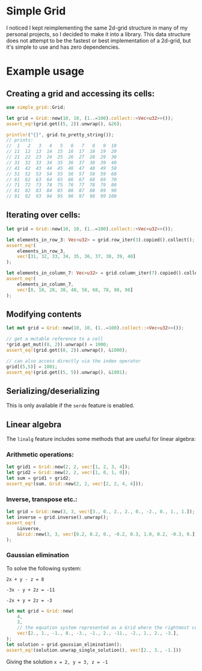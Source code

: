 # Simple Grid

I noticed I kept reimplementing the same 2d-grid structure in many of my personal projects, so I decided to make it into a library. This data structure does not attempt to be the fastest or best implementation of a 2d-grid, but it's simple to use and has zero dependencies.

# Example usage
## Creating a grid and accessing its cells:
```rust
use simple_grid::Grid;

let grid = Grid::new(10, 10, (1..=100).collect::<Vec<u32>>());
assert_eq!(grid.get((5, 2)).unwrap(), &26);

println!("{}", grid.to_pretty_string());
// prints:
//  1   2   3   4   5   6   7   8   9  10
// 11  12  13  14  15  16  17  18  19  20
// 21  22  23  24  25  26  27  28  29  30
// 31  32  33  34  35  36  37  38  39  40
// 41  42  43  44  45  46  47  48  49  50
// 51  52  53  54  55  56  57  58  59  60
// 61  62  63  64  65  66  67  68  69  70
// 71  72  73  74  75  76  77  78  79  80
// 81  82  83  84  85  86  87  88  89  90
// 91  92  93  94  95  96  97  98  99 100
```

## Iterating over cells:
```rust
let grid = Grid::new(10, 10, (1..=100).collect::<Vec<u32>>());

let elements_in_row_3: Vec<u32> = grid.row_iter(3).copied().collect();
assert_eq!(
    elements_in_row_3,
    vec![31, 32, 33, 34, 35, 36, 37, 38, 39, 40]
);

let elements_in_column_7: Vec<u32> = grid.column_iter(7).copied().collect();
assert_eq!(
    elements_in_column_7,
    vec![8, 18, 28, 38, 48, 58, 68, 78, 88, 98]
);
```

## Modifying contents
```rust
let mut grid = Grid::new(10, 10, (1..=100).collect::<Vec<u32>>());

// get a mutable reference to a cell
*grid.get_mut((8, 2)).unwrap() = 1000;
assert_eq!(grid.get((8, 2)).unwrap(), &1000);

// can also access directly via the index operator
grid[(5,5)] = 1001;
assert_eq!(grid.get((5, 5)).unwrap(), &1001);
```

## Serializing/deserializing
This is only available if the `serde` feature is enabled.

## Linear algebra
The `linalg` feature includes some methods that are useful for linear algebra:

### Arithmetic operations:
```rust
let grid1 = Grid::new(2, 2, vec![1, 2, 3, 4]);
let grid2 = Grid::new(2, 2, vec![1, 0, 1, 0]);
let sum = grid1 + grid2;
assert_eq!(sum, Grid::new(2, 2, vec![2, 2, 4, 4]));
```

### Inverse, transpose etc.:
```rust
let grid = Grid::new(3, 3, vec![3., 0., 2., 2., 0., -2., 0., 1., 1.]);
let inverse = grid.inverse().unwrap();
assert_eq!(
    &inverse,
    &Grid::new(3, 3, vec![0.2, 0.2, 0., -0.2, 0.3, 1.0, 0.2, -0.3, 0.]),
);
```
### Gaussian elimination
To solve the following system:

`2x + y - z = 8`

`-3x - y + 2z = -11`

`-2x + y + 2z = -3`
```rust
let mut grid = Grid::new(
    4,
    3,
    // the equation system represented as a Grid where the rightmost column is the right side of the equal signs
    vec![2., 1., -1., 8., -3., -1., 2., -11., -2., 1., 2., -3.], 
);
let solution = grid.gaussian_elimination();
assert_eq!(solution.unwrap_single_solution(), vec![2., 3., -1.]))
```
Giving the solution 
`x = 2, y = 3, z = -1`